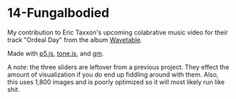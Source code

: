 # 14-Fungalbodied

My contribution to Eric Taxxon's upcoming colabrative music video for their track "Ordeal Day" from the album <a href="https://www.youtube.com/watch?v=szsvBK3_-As">Wavetable</a>.

Made with <a href="https://p5js.org/">p5.js</a>, <a href="https://tonejs.github.io/">tone.js</a>, and <a href="http://aheckmann.github.io/gm/">gm</a>.

A note: the three sliders are leftover from a previous project. They effect the amount of visualization if you do end up fiddling around with them. Also, this uses 1,800 images and is poorly optimized so it will most likely run like shit.
